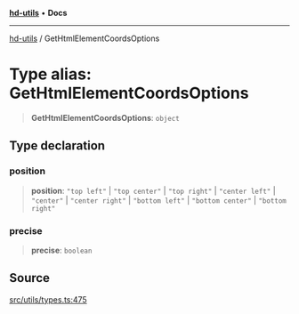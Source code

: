 [**hd-utils**](../README.md) • **Docs**

***

[hd-utils](../globals.md) / GetHtmlElementCoordsOptions

# Type alias: GetHtmlElementCoordsOptions

> **GetHtmlElementCoordsOptions**: `object`

## Type declaration

### position

> **position**: `"top left"` \| `"top center"` \| `"top right"` \| `"center left"` \| `"center"` \| `"center right"` \| `"bottom left"` \| `"bottom center"` \| `"bottom right"`

### precise

> **precise**: `boolean`

## Source

[src/utils/types.ts:475](https://github.com/AhmadHddad/h-utils/blob/b1dfa95e218c9605f39fc234662ef50e62fadcb8/src/utils/types.ts#L475)
